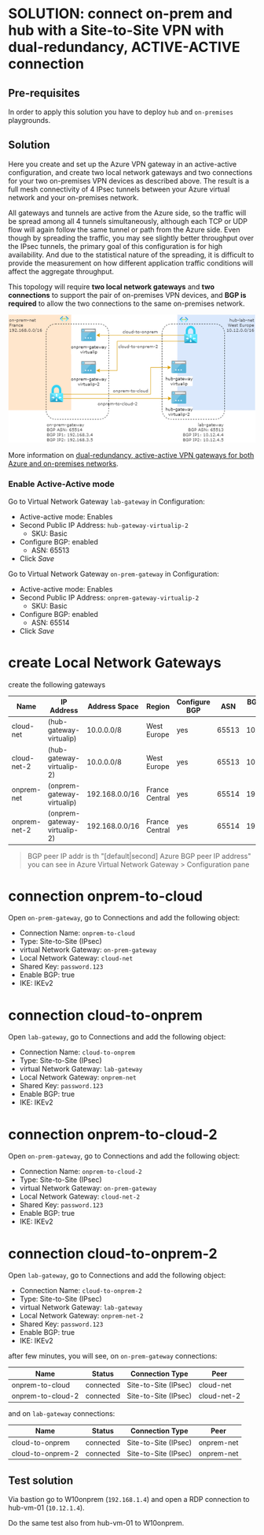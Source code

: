# SOLUTION: connect on-prem and hub with a Site-to-Site VPN with dual-redundancy, ACTIVE-ACTIVE connection 

## Pre-requisites

In order to apply this solution you have to deploy `hub` and `on-premises` playgrounds.

## Solution
Here you create and set up the Azure VPN gateway in an active-active configuration, and create two local network gateways and two connections for your two on-premises VPN devices as described above. The result is a full mesh connectivity of 4 IPsec tunnels between your Azure virtual network and your on-premises network.

All gateways and tunnels are active from the Azure side, so the traffic will be spread among all 4 tunnels simultaneously, although each TCP or UDP flow will again follow the same tunnel or path from the Azure side. Even though by spreading the traffic, you may see slightly better throughput over the IPsec tunnels, the primary goal of this configuration is for high availability. And due to the statistical nature of the spreading, it is difficult to provide the measurement on how different application traffic conditions will affect the aggregate throughput.

This topology will require **two local network gateways** and **two connections** to support the pair of on-premises VPN devices, and **BGP is required** to allow the two connections to the same on-premises network. 

![S2S VPN with dual redundacy configuration](../images/ipsec-dr.png)

More information on [dual-redundancy, active-active VPN gateways for both Azure and on-premises networks](https://docs.microsoft.com/en-us/azure/vpn-gateway/vpn-gateway-highlyavailable#dual-redundancy-active-active-vpn-gateways-for-both-azure-and-on-premises-networks).

### Enable Active-Active mode
Go to Virtual Network Gateway `lab-gateway` in Configuration:
* Active-active mode: Enables
* Second Public IP Address: `hub-gateway-virtualip-2` 
  * SKU: Basic
* Configure BGP: enabled
  * ASN: 65513
* Click *Save* 

Go to Virtual Network Gateway `on-prem-gateway` in Configuration:
* Active-active mode: Enables
* Second Public IP Address: `onprem-gateway-virtualip-2` 
  * SKU: Basic
* Configure BGP: enabled
  * ASN: 65514
* Click *Save*

# create Local Network Gateways
create the following gateways

| Name | IP Address | Address Space | Region | Configure BGP | ASN | BGP peer IP addr |
|---|---|---|---|---|---|---|
|cloud-net | (hub-gateway-virtualip) | 10.0.0.0/8| West Europe | yes | 65513 | 10.12.4.4 |
|cloud-net-2 | (hub-gateway-virtualip-2) | 10.0.0.0/8| West Europe | yes | 65513 | 10.12.4.5 |
|onprem-net| (onprem-gateway-virtualip) | 192.168.0.0/16 | France Central | yes | 65514 | 192.168.3.4 |
|onprem-net-2| (onprem-gateway-virtualip-2) | 192.168.0.0/16 | France Central | yes | 65514 | 192.168.3.5 |

> BGP peer IP addr is th "[default|second] Azure BGP peer IP address" you can see in Azure Virtual Network Gateway > Configuration pane 


# connection onprem-to-cloud
Open `on-prem-gateway`, go to Connections and add the following object:

* Connection Name: `onprem-to-cloud`
* Type: Site-to-Site (IPsec)
* virtual Network Gateway:  `on-prem-gateway`
* Local Network Gateway: `cloud-net`
* Shared Key: `password.123`
* Enable BGP: true
* IKE: IKEv2


# connection cloud-to-onprem
Open `lab-gateway`, go to Connections and add the following object:

* Connection Name: `cloud-to-onprem`
* Type: Site-to-Site (IPsec)
* virtual Network Gateway:  `lab-gateway`
* Local Network Gateway: `onprem-net`
* Shared Key: `password.123`
* Enable BGP: true
* IKE: IKEv2

# connection onprem-to-cloud-2
Open `on-prem-gateway`, go to Connections and add the following object:

* Connection Name: `onprem-to-cloud-2`
* Type: Site-to-Site (IPsec)
* virtual Network Gateway:  `on-prem-gateway`
* Local Network Gateway: `cloud-net-2`
* Shared Key: `password.123`
* Enable BGP: true
* IKE: IKEv2

# connection cloud-to-onprem-2
Open `lab-gateway`, go to Connections and add the following object:

* Connection Name: `cloud-to-onprem-2`
* Type: Site-to-Site (IPsec)
* virtual Network Gateway:  `lab-gateway`
* Local Network Gateway: `onprem-net-2`
* Shared Key: `password.123`
* Enable BGP: true
* IKE: IKEv2



after few minutes, you will see, on  `on-prem-gateway` connections:

| Name | Status | Connection Type | Peer |
|---|---|---|---|
|onprem-to-cloud | connected  |Site-to-Site (IPsec)| cloud-net|
|onprem-to-cloud-2 | connected  |Site-to-Site (IPsec)| cloud-net-2|

and on `lab-gateway` connections:

| Name | Status | Connection Type | Peer |
|---|---|---|---|
|cloud-to-onprem | connected  |Site-to-Site (IPsec)| onprem-net |
|cloud-to-onprem-2 | connected  |Site-to-Site (IPsec)| onprem-net |

## Test solution
Via bastion go to W10onprem (`192.168.1.4`) and open a RDP connection to hub-vm-01 (`10.12.1.4`).

Do the same test also from hub-vm-01 to W10onprem.
